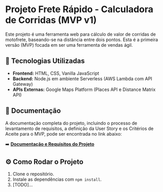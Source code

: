 # Projeto Frete Rápido - Calculadora de Corridas (MVP v1)

Este projeto é uma ferramenta web para cálculo de valor de corridas de motofrete, baseando-se na distância entre dois pontos. Esta é a primeira versão (MVP) focada em ser uma ferramenta de vendas ágil.

## 🚀 Tecnologias Utilizadas

-   **Frontend:** HTML, CSS, Vanilla JavaScript
-   **Backend:** Node.js em ambiente Serverless (AWS Lambda com API Gateway)
-   **APIs Externas:** Google Maps Platform (Places API e Distance Matrix API)

## 📄 Documentação

A documentação completa do projeto, incluindo o processo de levantamento de requisitos, a definição da User Story e os Critérios de Aceite para o MVP, pode ser encontrada no link abaixo:

➡️ **[Documentação e Requisitos do Projeto](https://github.com/thiagoStella/okexpress/blob/main/docs/REQUISITOS_MVP_V1.md)**

## ⚙️ Como Rodar o Projeto

1.  Clone o repositório.
2.  Instale as dependências com `npm install`.
3.  [TODO]...